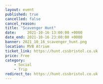 ```yaml
---
layout: event
published: true
cancelled: false
cancel_reason:
title: "Scavenger Hunt"
date:     2021-10-16 13:00:00 +0000
date_end: 2021-10-16 23:00:00 +0000
banner: 2021_10_16_scavenger_hunt.png
location: MVB Atrium
ticket_link: https://hunt.cssbristol.co.uk
price: Free
category:
    - Social
    - Trip
redirect_to: https://hunt.cssbristol.co.uk
---
```

